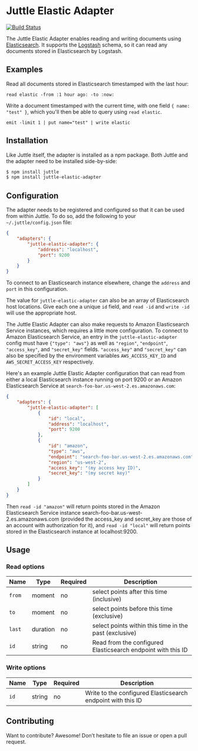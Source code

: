 # Juttle Elastic Adapter

[![Build Status](https://travis-ci.org/juttle/juttle-elastic-adapter.svg)](https://travis-ci.org/juttle/juttle-elastic-adapter)

The Juttle Elastic Adapter enables reading and writing documents using [Elasticsearch](https://www.elastic.co/products/elasticsearch). It supports the [Logstash](https://www.elastic.co/products/logstash) schema, so it can read any documents stored in Elasticsearch by Logstash.

## Examples

Read all documents stored in Elasticsearch timestamped with the last hour:

```juttle
read elastic -from :1 hour ago: -to :now:
```

Write a document timestamped with the current time, with one field `{ name: "test" }`, which you'll then be able to query using `read elastic`.

```juttle
emit -limit 1 | put name="test" | write elastic
```

## Installation

Like Juttle itself, the adapter is installed as a npm package. Both Juttle and
the adapter need to be installed side-by-side:

```bash
$ npm install juttle
$ npm install juttle-elastic-adapter
```

## Configuration

The adapter needs to be registered and configured so that it can be used from
within Juttle. To do so, add the following to your `~/.juttle/config.json` file:

```json
{
    "adapters": {
        "juttle-elastic-adapter": {
            "address": "localhost",
            "port": 9200
        }
    }
}
```

To connect to an Elasticsearch instance elsewhere, change the `address`
and `port` in this configuration.

The value for `juttle-elastic-adapter` can also be an array of Elasticsearch host locations. Give each one a unique `id` field, and `read -id` and `write -id` will use the appropriate host.

The Juttle Elastic Adapter can also make requests to Amazon Elasticsearch Service instances, which requires a little more configuration. To connect to Amazon Elasticsearch Service, an entry in the `juttle-elastic-adapter` config must have `{"type": "aws"}` as well as `"region"`, `"endpoint"`, `"access_key"`, and `"secret_key"` fields. `"access_key"` and `"secret_key"` can also be specified by the environment variables `AWS_ACCESS_KEY_ID` and `AWS_SECRET_ACCESS_KEY` respectively.

Here's an example Juttle Elastic Adapter configuration that can read from either a local Elasticsearch instance running on port 9200 or an Amazon Elasticsearch Service at `search-foo-bar.us-west-2.es.amazonaws.com`:

```json
{
    "adapters": {
        "juttle-elastic-adapter": [
            {
                "id": "local",
                "address": "localhost",
                "port": 9200
            },
            {
                "id": "amazon",
                "type": "aws",
                "endpoint": "search-foo-bar.us-west-2.es.amazonaws.com",
                "region": "us-west-2",
                "access_key": "(my access key ID)",
                "secret_key": "(my secret key)"
            }
        ]
    }
}
```

Then `read -id "amazon"` will return points stored in the Amazon Elasticsearch Service instance search-foo-bar.us-west-2.es.amazonaws.com (provided the access_key and secret_key are those of an account with authorization for it), and `read -id "local"` will return points stored in the Elasticsearch instance at localhost:9200.

## Usage

### Read options


Name | Type | Required | Description
-----|------|----------|-------------
`from` | moment | no | select points after this time (inclusive)
`to`   | moment | no | select points before this time (exclusive)
`last` | duration | no | select points within this time in the past (exclusive)
`id` | string | no | Read from the configured Elasticsearch endpoint with this ID

### Write options

Name | Type | Required | Description
-----|------|----------|-------------
`id` | string | no | Write to the configured Elasticsearch endpoint with this ID

## Contributing

Want to contribute? Awesome! Don’t hesitate to file an issue or open a pull
request.
